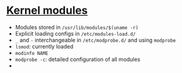 # [Kernel modules](https://wiki.archlinux.org/index.php/Kernel_module)

* Modules stored in `/usr/lib/modules/$(uname -r)`
* Explicit loading configs in `/etc/modules-load.d/`
* `_` and `-` interchangeable in `/etc/modprobe.d/` and using `modprobe`
* `lsmod`: currently loaded
* `modinfo NAME`
* `modprobe -c`: detailed configuration of all modules
* 

